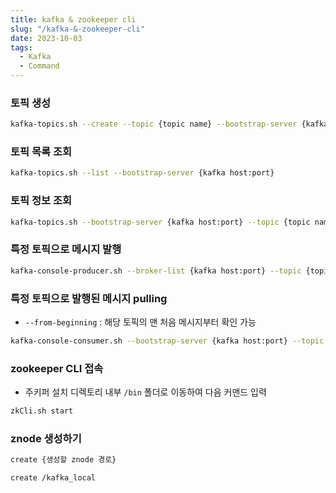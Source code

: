 ```yaml
---
title: kafka & zookeeper cli
slug: "/kafka-&-zookeeper-cli"
date: 2023-10-03
tags:
  - Kafka
  - Command
---
```


### 토픽 생성

```bash
kafka-topics.sh --create --topic {topic name} --bootstrap-server {kafka host:port} --replication-factor 1 --partitions 1
```

### 토픽 목록 조회

```bash
kafka-topics.sh --list --bootstrap-server {kafka host:port}
```

### 토픽 정보 조회

```bash
kafka-topics.sh --bootstrap-server {kafka host:port} --topic {topic name} --describe
```

### 특정 토픽으로 메시지 발행

```bash
kafka-console-producer.sh --broker-list {kafka host:port} --topic {topic name}
```

### 특정 토픽으로 발행된 메시지 pulling

- `--from-beginning` : 해당 토픽의 맨 처음 메시지부터 확인 가능

```bash
kafka-console-consumer.sh --bootstrap-server {kafka host:port} --topic {topic name}
```

### zookeeper CLI 접속

- 주키퍼 설치 디렉토리 내부 `/bin` 폴더로 이동하여 다음 커맨드 입력

```bash
zkCli.sh start
```

### znode 생성하기

```bash
create {생성할 znode 경로}
```

```bash
create /kafka_local
```